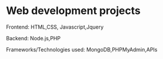 # Web development projects
Frontend: HTML,CSS, Javascript,Jquery

Backend: Node.js,PHP

Frameworks/Technologies used: MongoDB,PHPMyAdmin,APIs
 

